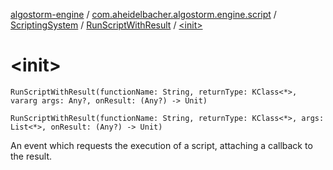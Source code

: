 [algostorm-engine](../../../index.md) / [com.aheidelbacher.algostorm.engine.script](../../index.md) / [ScriptingSystem](../index.md) / [RunScriptWithResult](index.md) / [&lt;init&gt;](.)

# &lt;init&gt;

`RunScriptWithResult(functionName: String, returnType: KClass<*>, vararg args: Any?, onResult: (Any?) -> Unit)`

`RunScriptWithResult(functionName: String, returnType: KClass<*>, args: List<*>, onResult: (Any?) -> Unit)`

An event which requests the execution of a script, attaching a callback
to the result.

